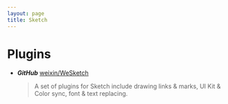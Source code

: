 ```yaml
---
layout: page
title: Sketch
---
```


# Plugins

* ***GitHub*** [weixin/WeSketch](https://github.com/weixin/WeSketch)
  > A set of plugins for Sketch include drawing links & marks, UI Kit & Color sync, font & text replacing.
  
